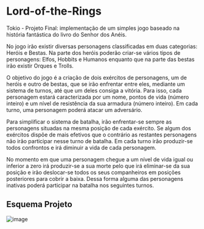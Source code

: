 # Lord-of-the-Rings
Tokio - Projeto Final: implementação de um simples jogo baseado na história fantástica do livro do Senhor dos Anéis.

No jogo irão existir diversas personagens classificadas em duas categorias: Heróis e Bestas.
Na parte dos heróis poderão criar-se vários tipos de personagens: Elfos, Hobbits e Humanos
enquanto que na parte das bestas irão existir Orques e Trolls.

O objetivo do jogo é a criação de dois exércitos de personagens, um de heróis e outro de
bestas, que se irão enfrentar entre eles, mediante um sistema de turnos, até que um deles
consiga a vitória. Para isso, cada personagem estará caracterizada por um nome, pontos de
vida (número inteiro) e um nível de resistência da sua armadura (número inteiro). Em cada
turno, uma personagem poderá atacar um adversário.

Para simplificar o sistema de batalha, irão enfrentar-se sempre as personagens situadas na
mesma posição de cada exército. Se algum dos exércitos dispõe de mais efetivos que o
contrário as restantes personagens não irão participar nesse turno de batalha. Em cada turno
irão produzir-se todos confrontos e irá diminuir a vida de cada personagem.

No momento em que uma personagem chegue a um nível de vida igual ou inferior a zero irá
produzir-se a sua morte pelo que irá eliminar-se da sua posição e irão deslocar-se todos os
seus companheiros em posições posteriores para cobrir a baixa. Dessa forma alguma das
personagens inativas poderá participar na batalha nos seguintes turnos.

## Esquema Projeto
![image](https://github.com/Tssa301/Lord-of-the-Rings/assets/64556958/5011de18-6a06-447e-991f-a74e1fad4fa7)



